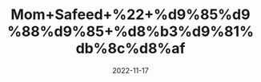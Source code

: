 ---
title: 'Mom+Safeed+%22+%d9%85%d9%88%d9%85+%d8%b3%d9%81%db%8c%d8%af'
date: '2022-11-17' 
metatag: '' 
inventory: '0' 
draft: false 
# meta description 
shortDescripton: 'Paraffin+Wax%22+It+can+help+improve+circulation%2c+relax+muscles+and+reduce+stiffness+in+the+joints.'
description: 'Skin+Care+%d8%b3%da%a9%d9%86+%da%a9%d8%a6%db%8c%d8%b1'
longdescription: ''
tags: ''
brand: ''
subCategory: ''
unit: '50 gm-Pk'
sellCount: '0'
featured: True
# product Price
price: '50.0'
# Product Short Description
shortDescription: 'Paraffin+Wax%22+It+can+help+improve+circulation%2c+relax+muscles+and+reduce+stiffness+in+the+joints.'
productID: '63BCAA87-6F3B-ED11-996A-005056B3A416'
type: 'products'
category: 'Skin+Care+%d8%b3%da%a9%d9%86+%da%a9%d8%a6%db%8c%d8%b1' 
thumnailproduct: 'https://eraconnect.blob.core.windows.net/product-images/aminsaddiquidawakhana/7706ecf3-4727-429d-9611-2b2ba1c24141.webp' 
images:
  - image: 'https://eraconnect.blob.core.windows.net/product-images/aminsaddiquidawakhana/7706ecf3-4727-429d-9611-2b2ba1c24141.webp'  
Variants:
---
